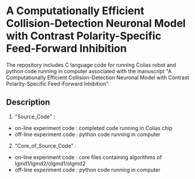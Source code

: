 # A Computationally Efficient Collision-Detection Neuronal Model with Contrast Polarity-Specific Feed-Forward Inhibition

The repository includes C language code for running Colias robot and python code running in computer associated with the manuscript "A Computationally Efficient Collision-Detection Neuronal Model with Contrast Polarity-Specific Feed-Forward Inhibition".

## Description
1. "Source_Code" : 
* on-line experiment code : completed code running in Colias chip
* off-line experiment code : python code running in computer

2. "Core_of_Source_Code" :
* on-line experiment code : core files containing algorithms of lgmd1/lgmd2/olgmd1/olgmd2
* off-line experiment code : python code running in computer

